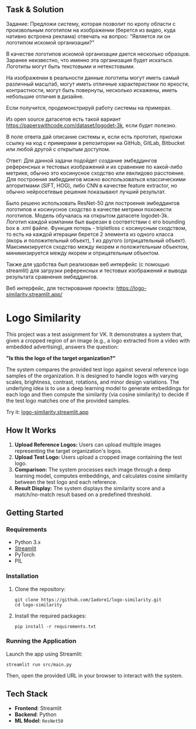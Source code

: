 ## Task & Solution

Задание: 
Предложи систему, которая позволит по кропу области с произвольным логотипом на изображении (берется из видео, куда нативно встроена реклама) отвечать на вопрос: "Является ли он логотипом искомой организации?"

В качестве логотипов искомой организации дается несколько образцов.
Заранее неизвестно, что именно эта организация будет искаться. Логотипы могут быть текстовыми и нетекстовыми.

На изображении в реальности данные логотипы могут иметь самый различный масштаб, могут иметь отличные характеристики по яркости, контрастности, могут быть повернуты, несколько искажены, иметь небольшие отличия в дизайне.

Если получится, продемонстрируй работу системы на примерах.

Из open source датасетов есть такой вариант https://paperswithcode.com/dataset/logodet-3k, если будет полезно.

В поле ответа дай описание системы и, если есть прототип, приложи ссылку на код с примерами в репозитории на
GitHub, GitLab, Bitbucket или любой другой с открытым доступом.


Ответ: 
Для данной задачи подойдет создание эмбеддингов референсных и тестовых изображений и их сравнение по какой-либо метрике, обычно это косинусное сходство или евклидово расстояние. Для построения эмбеддингов можно воспользоваться классическими алгоритмами (SIFT, HOG), либо CNN в качестве feature extractor, но обычно нейросетевые решения показывают лучший результат.

Было решено использовать ResNet-50 для построения эмбеддингов логотипов и косинусное сходство в качестве метрики похожести логотипов. Модель обучалась на открытом датасете logodet-3k. Логотип каждой компании был вырезан в соответствии с его bounding box в .xml файле. Функция потерь - tripletloss с косинусным сходством, то есть на каждой итерации берется 2 элемента из одного класса (якорь и положительный объект), 1 из другого (отрицательный объект). Максимизируется сходство между якорем и положительным объектом, минимизируется между якорем и отрицательным объектом. 

Также для удобства был реализован веб интерфейс (с помощью streamlit) для загрузки референсных и тестовых изображений и вывода результата сравнения эмбеддингов.

Веб интерфейс, для тестирования проекта: https://logo-similarity.streamlit.app/

# Logo Similarity

This project was a test assignment for VK. It demonstrates a system that, given a cropped region of an image (e.g., a logo extracted from a video with embedded advertising), answers the question: 

**"Is this the logo of the target organization?"**

The system compares the provided test logo against several reference logo samples of the organization. It is designed to handle logos with varying scales, brightness, contrast, rotations, and minor design variations. The underlying idea is to use a deep learning model to generate embeddings for each logo and then compute the similarity (via cosine similarity) to decide if the test logo matches one of the provided samples.

Try it: [logo-similarity.streamlit.app](https://logo-similarity.streamlit.app/)

## How It Works

1. **Upload Reference Logos:** Users can upload multiple images representing the target organization's logos.
2. **Upload Test Logo:** Users upload a cropped image containing the test logo.
3. **Comparison:** The system processes each image through a deep learning model, computes embeddings, and calculates cosine similarity between the test logo and each reference.
4. **Result Display:** The system displays the similarity score and a match/no-match result based on a predefined threshold.

## Getting Started

### Requirements

- Python 3.x
- [Streamlit](https://streamlit.io/)
- PyTorch
- PIL

### Installation

1. Clone the repository:
   ```
   git clone https://github.com/1adore1/logo-similarity.git
   cd logo-similarity
   ```

2. Install the required packages:
   ```
   pip install -r requirements.txt
   ```
   
### Running the Application

Launch the app using Streamlit:
```
streamlit run src/main.py
```

Then, open the provided URL in your browser to interact with the system.


## Tech Stack

- **Frontend**: Streamlit
- **Backend**: Python
- **ML Model**: `ResNet50`
